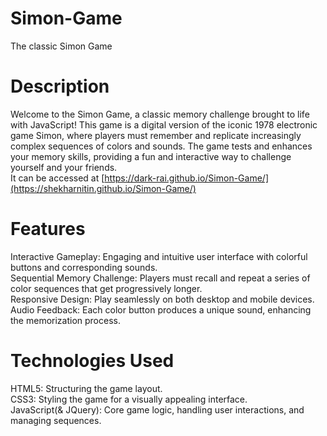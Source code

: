 # Simon-Game
The classic Simon Game

# Description
Welcome to the Simon Game, a classic memory challenge brought to life with JavaScript! This game is a digital version of the iconic 1978 electronic game Simon, where players must remember and replicate increasingly complex sequences of colors and sounds. The game tests and enhances your memory skills, providing a fun and interactive way to challenge yourself and your friends.<br>
It can be accessed at [https://dark-rai.github.io/Simon-Game/](https://shekharnitin.github.io/Simon-Game/)

# Features
Interactive Gameplay: Engaging and intuitive user interface with colorful buttons and corresponding sounds.<br>
Sequential Memory Challenge: Players must recall and repeat a series of color sequences that get progressively longer.<br>
Responsive Design: Play seamlessly on both desktop and mobile devices.<br>
Audio Feedback: Each color button produces a unique sound, enhancing the memorization process.

# Technologies Used
HTML5: Structuring the game layout.<br>
CSS3: Styling the game for a visually appealing interface.<br>
JavaScript(& JQuery): Core game logic, handling user interactions, and managing sequences.

